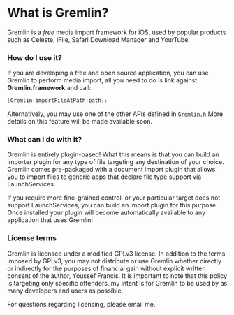 # What is Gremlin?

Gremlin is a _free_ media import framework for iOS, used by popular products 
such as Celeste, iFile, Safari Download Manager and YourTube.

### How do I use it?

If you are developing a free and open source application, you can use Gremlin 
to perform media import, all you need to do is link against 
**Gremlin.framework** and call:

```objective-c
[Gremlin importFileAtPath:path];
```

Alternatively, you may use one of the other APIs defined in 
[`Gremlin.h`](https://github.com/yfrancis/gremlin/blob/master/framework/Gremlin.h)
More details on this feature will be made available soon.

### What can I do with it?

Gremlin is entirely plugin-based! What this means is that you can build an
importer plugin for any type of file targeting any destination of your choice. 
Gremlin comes pre-packaged with a document import plugin that allows you to 
import files to generic apps that declare file type support via LaunchServices.

If you require more fine-grained control, or your particular target does not 
support LaunchServices, you can build an import plugin for this purpose. Once 
installed your plugin will become automatically available to any application 
that uses Gremlin!

### License terms

Gremlin is licensed under a modified GPLv3 license. In addition to the terms 
imposed by GPLv3, you may not distribute or use Gremlin whether directly or 
indirectly for the purposes of financial gain without explicit written consent
of the author, Youssef Francis. It is important to note that this policy is
targeting only specific offenders, my intent is for Gremlin to be used by as 
many developers and users
as possible.

For questions regarding licensing, please email me.
